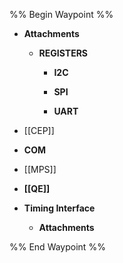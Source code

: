 %% Begin Waypoint %%
- **Attachments**
	- **REGISTERS**
		- **I2C**

		- **SPI**

		- **UART**

- [[CEP]]
- **COM**

- [[MPS]]
- **[[QE]]**
- **Timing Interface**
	- **Attachments**


%% End Waypoint %%

